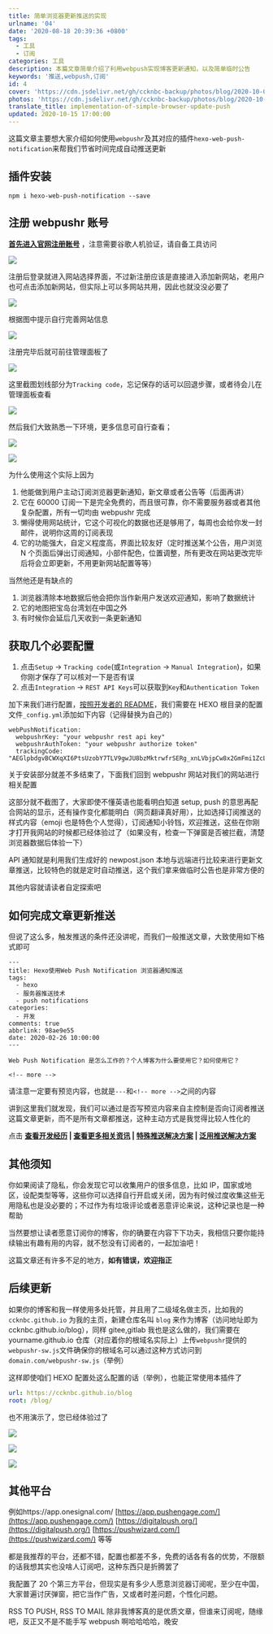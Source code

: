 ```yaml
---
title: 简单浏览器更新推送的实现
urlname: '04'
date: '2020-08-18 20:39:36 +0800'
tags:
  - 工具
  - 订阅
categories: 工具
description: 本篇文章简单介绍了利用webpush实现博客更新通知，以及简单临时公告
keywords: '推送,webpush,订阅'
id: 4
cover: 'https://cdn.jsdelivr.net/gh/ccknbc-backup/photos/blog/2020-10-05~10_40_11.webp'
photos: 'https://cdn.jsdelivr.net/gh/ccknbc-backup/photos/blog/2020-10-05~10_40_11.webp'
translate_title: implementation-of-simple-browser-update-push
updated: 2020-10-15 17:00:00
---
```


这篇文章主要想大家介绍如何使用`webpushr`及其对应的插件`hexo-web-push-notification`来帮我们节省时间完成自动推送更新

## 插件安装

```
npm i hexo-web-push-notification --save
```

## 注册 webpushr 账号

**[首先进入官网注册账号](https://app.webpushr.com/)** ，注意需要谷歌人机验证，请自备工具访问

![](https://cdn.jsdelivr.net/gh/ccknbc-backup/photos/blog/2020-10-15~17_18_02.webp#align=left&display=inline&height=749&margin=%5Bobject%20Object%5D&originHeight=749&originWidth=614&status=done&style=none&width=614)

注册后登录就进入网站选择界面，不过新注册应该是直接进入添加新网站，老用户也可点击添加新网站，但实际上可以多网站共用，因此也就没没必要了

![](https://cdn.jsdelivr.net/gh/ccknbc-backup/photos/blog/2020-10-15~17_18_24.webp#align=left&display=inline&height=469&margin=%5Bobject%20Object%5D&originHeight=469&originWidth=1022&status=done&style=none&width=1022)

根据图中提示自行完善网站信息

![](https://cdn.jsdelivr.net/gh/ccknbc-backup/photos/blog/2020-10-15~17_18_36.webp#align=left&display=inline&height=885&margin=%5Bobject%20Object%5D&originHeight=885&originWidth=1170&status=done&style=none&width=1170)

注册完毕后就可前往管理面板了

![](https://cdn.jsdelivr.net/gh/ccknbc-backup/photos/blog/2020-10-15~17_18_55.webp#align=left&display=inline&height=742&margin=%5Bobject%20Object%5D&originHeight=742&originWidth=1191&status=done&style=none&width=1191)

这里截图划线部分为`Tracking code`，忘记保存的话可以回退步骤，或者待会儿在管理面板查看

![](https://cdn.jsdelivr.net/gh/ccknbc-backup/photos/blog/2020-10-15~17_19_06.webp#align=left&display=inline&height=878&margin=%5Bobject%20Object%5D&originHeight=878&originWidth=1215&status=done&style=none&width=1215)

然后我们大致熟悉一下环境，更多信息可自行查看；

![](https://cdn.jsdelivr.net/gh/ccknbc-backup/photos/blog/2020-10-15~17_19_18.webp#align=left&display=inline&height=833&margin=%5Bobject%20Object%5D&originHeight=833&originWidth=357&status=done&style=none&width=357)

![](https://cdn.jsdelivr.net/gh/ccknbc-backup/photos/blog/2020-10-15~17_19_36.webp#align=left&display=inline&height=2048&margin=%5Bobject%20Object%5D&originHeight=2048&originWidth=1541&status=done&style=none&width=1541)

为什么使用这个实际上因为

1. 他能做到用户主动订阅浏览器更新通知，新文章或者公告等（后面再讲）
2. 它在 60000 订阅一下是完全免费的，而且很可靠，你不需要服务器或者其他复杂配置，所有一切均由 webpushr 完成
3. 懒得使用网站统计，它这个可视化的数据也还是够用了，每周也会给你发一封邮件，说明你这周的订阅表现
4. 它的功能强大，自定义程度高，界面比较友好（定时推送某个公告，用户浏览 N 个页面后弹出订阅通知，小部件配色，位置调整，所有更改在网站更改完毕后将会立即更新，不用更新网站配置等等）

当然他还是有缺点的

1. 浏览器清除本地数据后他会把你当作新用户发送欢迎通知，影响了数据统计
2. 它的地图把宝岛台湾划在中国之外
3. 有时候你会延后几天收到一条更新通知

## 获取几个必要配置

1. 点击`Setup` -> `Tracking code`(或`Integration` -> `Manual Integration`)，如果你刚才保存了可以核对一下是否有误
2. 点击`Integration` -> `REST API Keys`可以获取到`Key`和`Authentication Token`

加下来我们进行配置，[按照开发者的 README](https://github.com/glazec/hexo-web-push-notification)，我们需要在 HEXO 根目录的配置文件`_config.yml`添加如下内容（记得替换为自己的）

```
webPushNotification:
  webpushrKey: "your webpushr rest api key"
  webpushrAuthToken: "your webpushr authorize token"
  trackingCode: "AEGlpbdgvBCWXqXI6PtsUzobY7TLV9gwJU8bzMktrwfrSERg_xnLVbjpCw8x2GmFmi1ZcLTz0ni6OnX5MAwoM88"
```

关于安装部分就差不多结束了，下面我们回到 webpushr 网站对我们的网站进行相关配置

这部分就不截图了，大家即使不懂英语也能看明白知道 setup, push 的意思再配合网站的显示，还有操作变化都能明白（网页翻译真好用），比如选择订阅推送的样式内容（emoji 也是特色个人觉得），订阅通知小铃铛，欢迎推送，这些在你刚才打开我网站的时候都已经体验过了（如果没有，检查一下弹窗是否被拦截，清楚浏览器数据后体验一下）

API 通知就是利用我们生成好的 newpost.json 本地与远端进行比较来进行更新文章推送，比较特色的就是定时自动推送，这个我们拿来做临时公告也是非常方便的

其他内容就请读者自定探索吧

## 如何完成文章更新推送

但说了这么多，触发推送的条件还没讲呢，而我们一般推送文章，大致使用如下格式即可

```
---
title: Hexo使用Web Push Notification 浏览器通知推送
tags:
  - hexo
  - 服务器推送技术
  - push notifications
categories:
  - 开发
comments: true
abbrlink: 98ae9e55
date: 2020-02-26 10:00:00
---

Web Push Notification 是怎么工作的？个人博客为什么要使用它？如何使用它？

<!-- more -->
```

请注意一定要有预览内容，也就是`---`和`<!-- more -->`之间的内容

讲到这里我们就发现，我们可以通过是否写预览内容来自主控制是否向订阅者推送这篇文章更新，而不是所有文章都推送，这种主动方式是我觉得比较人性化的

点击 **[查看开发经历](https://www.inevitable.tech/posts/a1b574bb/) | [查看更多相关资讯](https://www.inevitable.tech/posts/98ae9e55/) | [特殊推送解决方案](https://www.inevitable.tech/posts/afd56cf2/) | [泛用推送解决方案](https://www.inevitable.tech/posts/a1b574bb/)**

## 其他须知

你如果阅读了隐私，你会发现它可以收集用户的很多信息，比如 IP，国家或地区，设配类型等等，这些你可以选择自行开启或关闭，因为有时候过度收集这些无用隐私也是没必要的；不过作为有垃圾评论或者恶意评论来说，这种记录也是一种帮助

当然要想让读者愿意订阅你的博客，你的确要在内容下下功夫，我相信只要你能持续输出有趣有用的内容，就不愁没有订阅者的，一起加油吧！

这篇文章还有许多不足的地方，**如有错误，欢迎指正**

## 后续更新

如果你的博客和我一样使用多处托管，并且用了二级域名做主页，比如我的 `ccknbc.github.io` 为我的主页，新建仓库名叫 `blog` 来作为博客（访问地址即为 ccknbc.github.io/blog），同样 gitee,gitlab 我也是这么做的，我们需要在 yourname.github.io 仓库（对应着你的根域名实际上）上传`webpushr`提供的`webpushr-sw.js`文件确保你的根域名可以通过这种方式访问到 `domain.com/webpushr-sw.js`（举例）

这样即使咱们 HEXO 配置处这么配置的话（举例），也能正常使用本插件了

```yaml
url: https://ccknbc.github.io/blog
root: /blog/
```

也不用演示了，您已经体验过了

![](https://cdn.jsdelivr.net/gh/ccknbc-backup/photos/blog/2020-10-15~16_50_48.webp#align=left&display=inline&height=159&margin=%5Bobject%20Object%5D&originHeight=159&originWidth=272&status=done&style=none&width=272)

![](https://cdn.jsdelivr.net/gh/ccknbc-backup/photos/blog/2020-10-15~16_54_12.webp#align=left&display=inline&height=306&margin=%5Bobject%20Object%5D&originHeight=306&originWidth=322&status=done&style=none&width=322)

![](https://cdn.jsdelivr.net/gh/ccknbc-backup/photos/blog/2020-10-15~16_56_25.webp#align=left&display=inline&height=1030&margin=%5Bobject%20Object%5D&originHeight=1030&originWidth=1920&status=done&style=none&width=1920)

## 其他平台

例如https://app.onesignal.com/ [https://app.pushengage.com/](https://app.pushengage.com/) [https://digitalpush.org/](https://digitalpush.org/) [https://pushwizard.com/](https://pushwizard.com/) 等等

都是我推荐的平台，还都不错，配置也都差不多，免费的话各有各的优势，不限额的话我想其实也没啥人订阅吧，这种东西只是折腾罢了

我配置了 20 个第三方平台，但现实是有多少人愿意浏览器订阅呢，至少在中国，大家普遍讨厌弹窗，把它当作广告，又或者时差问题，个性化问题。

RSS TO PUSH, RSS TO MAIL 除非我博客真的是优质文章，但谁来订阅呢，随缘吧，反正又不是不能手写 webpush 啊哈哈哈哈，晚安
